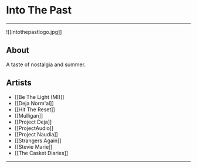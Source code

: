 # Into The Past

---

![[intothepastlogo.jpg]]

## About

A taste of nostalgia and summer.

## Artists

- [[Be The Light (MI)]]
- [[Deja Norm'al]]
- [[Hit The Reset]]
- [[Mulligan]]
- [[Project Deja]]
- [[ProjectAudio]]
- [[Project Naudia]]
- [[Strangers Again]]
- [[Stevie Marie]]
- [[The Casket Diaries]]

---
